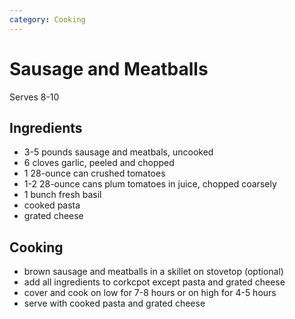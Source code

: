 ```yaml
---
category: Cooking
---
```


# Sausage and Meatballs

Serves 8-10

## Ingredients

* 3-5 pounds sausage and meatbals, uncooked
* 6 cloves garlic, peeled and chopped
* 1 28-ounce can crushed tomatoes
* 1-2 28-ounce cans plum tomatoes in juice, chopped coarsely
* 1 bunch fresh basil
* cooked pasta
* grated cheese

## Cooking

* brown sausage and meatballs in a skillet on stovetop (optional)
* add all ingredients to corkcpot except pasta and grated cheese
* cover and cook on low for 7-8 hours or on high for 4-5 hours
* serve with cooked pasta and grated cheese
